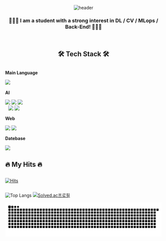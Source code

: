 <div align="center">

![header](https://capsule-render.vercel.app/api?type=waving&color=timeGradient&text=Welcome%20to%20Euntaek's%20GitHub%20👋&animation=twinkling&fontSize=33&fontAlignY=40&fontAlign=70&height=250)
###  🧑🏻‍💻 I am a student with a strong interest in DL / CV / MLops / Back-End! 🧑🏻‍💻
 <br/>


  ## 🛠️ Tech Stack 🛠️
  <div style="display:flex; flex-direction:column; align-items:flex-start;">
  <!-- Main Language -->
  <p><strong>Main Language</strong></p>
  <div>
      <img src="https://img.shields.io/badge/python-3776AB?style=for-the-badge&logo=Python&logoColor=white">
  </div>
  <!-- AI Framework -->
  <p><strong>AI</strong></p>
  <div>
      <img src="https://img.shields.io/badge/tensorflow-FF6F00?style=for-the-badge&logo=tensorflow&logoColor=white"> 
      <img src="https://img.shields.io/badge/keras-D00000?style=for-the-badge&logo=keras&logoColor=white"> 
      <img src="https://img.shields.io/badge/pytorch-EE4C2C?style=for-the-badge&logo=pytorch&logoColor=white"><br/>
      <img src="https://img.shields.io/badge/opencv-5C3EE8?style=for-the-badge&logo=opencv&logoColor=white">
      <img src="https://img.shields.io/badge/openai gym-0081A5?style=for-the-badge&logo=openai gym&logoColor=white">
  </div>
  <p><strong>Web</strong></p>
  <div>
     <img src="https://img.shields.io/badge/DJANGO-0B3B0B?style=for-the-badge&logo=django&logoColor=white">
     <img src="https://img.shields.io/badge/HTML-FF8000?style=for-the-badge&logo=html5&logoColor=white">
  </div>
  <p><strong>Datebase</strong></p>
  <div>
     <img src="https://img.shields.io/badge/MYSQL-086A87?style=for-the-badge&logo=mysql&logoColor=white">
  </div>

  ## 🔥 My Hits 🔥
[![Hits](https://hits.seeyoufarm.com/api/count/incr/badge.svg?url=https%3A%2F%2Fgithub.com%2Fhoya9802&count_bg=%23224AEC&title_bg=%23000000&icon=github.svg&icon_color=%23224AEC&title=hits&edge_flat=false)](https://hits.seeyoufarm.com)


![Top Langs](https://github-readme-stats.vercel.app/api/top-langs/?username=hoya9802&layout=compact&theme=dark)
[![Solved.ac프로필](http://mazassumnida.wtf/api/generate_badge?boj=hoya9802)](https://solved.ac/{handle})
</div>

<img src="https://github.com/hoya9802/hoya9802/blob/output/github-snake-dark.svg"/>
